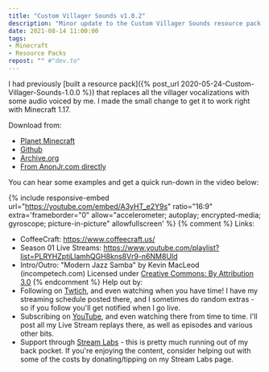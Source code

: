 ```yaml
---
title: "Custom Villager Sounds v1.0.2"
description: "Minor update to the Custom Villager Sounds resource pack. Should work in Minecraft 1.17"
date: 2021-08-14 11:00:00
tags:
- Minecraft
- Resource Packs
repost: "" #"dev.to"
---
```


I had previously [built a resource pack]({% post_url 2020-05-24-Custom-Villager-Sounds-1.0.0 %}) that replaces all the villager vocalizations with some audio voiced by me. I made the small change to get it to work right with Minecraft 1.17.

<!--more-->
Download from:
 * [Planet Minecraft](https://www.planetminecraft.com/texture-pack/custom-villager-sounds/)
 * [Github](https://github.com/AnonJr/Minecraft-Villager-Voices/releases)
 * [Archive.org](https://archive.org/details/Custom_Villager_Sounds-v1.0.2)
 * [From AnonJr.com directly](/downloads/Custom_Villager_Sounds_v1.0.2.zip)

You can hear some examples and get a quick run-down in the video below:

{% include responsive-embed url="https://youtube.com/embed/A3yHT_e2Y9s" ratio="16:9" extra='frameborder="0" allow="accelerometer; autoplay; encrypted-media; gyroscope; picture-in-picture" allowfullscreen' %}
{% comment %}
Links:
* CoffeeCraft: <https://www.coffeecraft.us/>
* Season 01 Live Streams: <https://www.youtube.com/playlist?list=PLRYHZptiLlamhQGH8kns8Vr9-n6NM8UId>
* Intro/Outro: "Modern Jazz Samba" by Kevin MacLeod (incompetech.com) Licensed under [Creative Commons: By Attribution 3.0](http://creativecommons.org/licenses/by/3.0/)
{% endcomment %}
Help out by:
 * Following on [Twtich](https://twitch.tv/AnonJr_Live), and even watching when you have time! I have my streaming schedule posted there, and I sometimes do random extras - so if you follow you'll get notified when I go live.
 * Subscribing on [YouTube](http://www.youtube.com/channel/UCXafqhKHbkSUIrq0LAuu0tw), and even watching there from time to time. I'll post all my Live Stream replays there, as well as episodes and various other bits.
 * Support through [Stream Labs](https://streamlabs.com/anonjr_live) - this is pretty much running out of my back pocket. If you're enjoying the content, consider helping out with some of the costs by donating/tipping on my Stream Labs page.